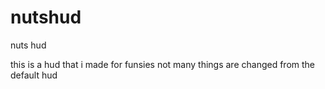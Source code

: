 # nutshud
nuts hud

this is a hud that i made for funsies
not many things are changed from the default hud
